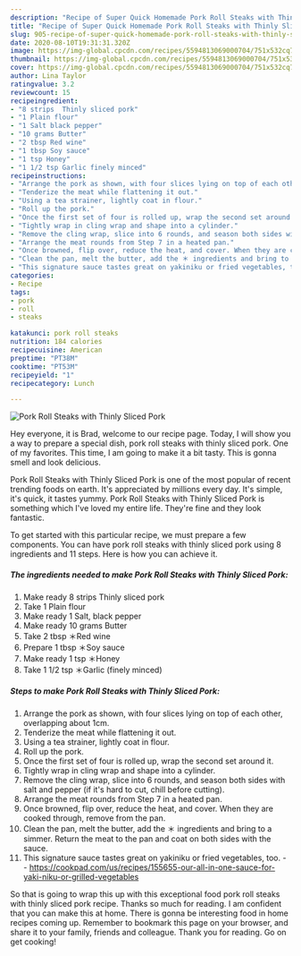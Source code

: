 ```yaml
---
description: "Recipe of Super Quick Homemade Pork Roll Steaks with Thinly Sliced Pork"
title: "Recipe of Super Quick Homemade Pork Roll Steaks with Thinly Sliced Pork"
slug: 905-recipe-of-super-quick-homemade-pork-roll-steaks-with-thinly-sliced-pork
date: 2020-08-10T19:31:31.320Z
image: https://img-global.cpcdn.com/recipes/5594813069000704/751x532cq70/pork-roll-steaks-with-thinly-sliced-pork-recipe-main-photo.jpg
thumbnail: https://img-global.cpcdn.com/recipes/5594813069000704/751x532cq70/pork-roll-steaks-with-thinly-sliced-pork-recipe-main-photo.jpg
cover: https://img-global.cpcdn.com/recipes/5594813069000704/751x532cq70/pork-roll-steaks-with-thinly-sliced-pork-recipe-main-photo.jpg
author: Lina Taylor
ratingvalue: 3.2
reviewcount: 15
recipeingredient:
- "8 strips  Thinly sliced pork"
- "1 Plain flour"
- "1 Salt black pepper"
- "10 grams Butter"
- "2 tbsp Red wine"
- "1 tbsp Soy sauce"
- "1 tsp Honey"
- "1 1/2 tsp Garlic finely minced"
recipeinstructions:
- "Arrange the pork as shown, with four slices lying on top of each other, overlapping about 1cm."
- "Tenderize the meat while flattening it out."
- "Using a tea strainer, lightly coat in flour."
- "Roll up the pork."
- "Once the first set of four is rolled up, wrap the second set around it."
- "Tightly wrap in cling wrap and shape into a cylinder."
- "Remove the cling wrap, slice into 6 rounds, and season both sides with salt and pepper (if it&#39;s hard to cut, chill before cutting)."
- "Arrange the meat rounds from Step 7 in a heated pan."
- "Once browned, flip over, reduce the heat, and cover. When they are cooked through, remove from the pan."
- "Clean the pan, melt the butter, add the ＊ ingredients and bring to a simmer. Return the meat to the pan and coat on both sides with the sauce."
- "This signature sauce tastes great on yakiniku or fried vegetables, too.  https://cookpad.com/us/recipes/155655-our-all-in-one-sauce-for-yaki-niku-or-grilled-vegetables"
categories:
- Recipe
tags:
- pork
- roll
- steaks

katakunci: pork roll steaks 
nutrition: 184 calories
recipecuisine: American
preptime: "PT38M"
cooktime: "PT53M"
recipeyield: "1"
recipecategory: Lunch

---
```



![Pork Roll Steaks with Thinly Sliced Pork](https://img-global.cpcdn.com/recipes/5594813069000704/751x532cq70/pork-roll-steaks-with-thinly-sliced-pork-recipe-main-photo.jpg)

Hey everyone, it is Brad, welcome to our recipe page. Today, I will show you a way to prepare a special dish, pork roll steaks with thinly sliced pork. One of my favorites. This time, I am going to make it a bit tasty. This is gonna smell and look delicious.



Pork Roll Steaks with Thinly Sliced Pork is one of the most popular of recent trending foods on earth. It's appreciated by millions every day. It's simple, it's quick, it tastes yummy. Pork Roll Steaks with Thinly Sliced Pork is something which I've loved my entire life. They're fine and they look fantastic.


To get started with this particular recipe, we must prepare a few components. You can have pork roll steaks with thinly sliced pork using 8 ingredients and 11 steps. Here is how you can achieve it.

<!--inarticleads1-->

##### The ingredients needed to make Pork Roll Steaks with Thinly Sliced Pork:

1. Make ready 8 strips  Thinly sliced pork
1. Take 1 Plain flour
1. Make ready 1 Salt, black pepper
1. Make ready 10 grams Butter
1. Take 2 tbsp ＊Red wine
1. Prepare 1 tbsp ＊Soy sauce
1. Make ready 1 tsp ＊Honey
1. Take 1 1/2 tsp ＊Garlic (finely minced)




<!--inarticleads2-->

##### Steps to make Pork Roll Steaks with Thinly Sliced Pork:

1. Arrange the pork as shown, with four slices lying on top of each other, overlapping about 1cm.
1. Tenderize the meat while flattening it out.
1. Using a tea strainer, lightly coat in flour.
1. Roll up the pork.
1. Once the first set of four is rolled up, wrap the second set around it.
1. Tightly wrap in cling wrap and shape into a cylinder.
1. Remove the cling wrap, slice into 6 rounds, and season both sides with salt and pepper (if it&#39;s hard to cut, chill before cutting).
1. Arrange the meat rounds from Step 7 in a heated pan.
1. Once browned, flip over, reduce the heat, and cover. When they are cooked through, remove from the pan.
1. Clean the pan, melt the butter, add the ＊ ingredients and bring to a simmer. Return the meat to the pan and coat on both sides with the sauce.
1. This signature sauce tastes great on yakiniku or fried vegetables, too. -  - https://cookpad.com/us/recipes/155655-our-all-in-one-sauce-for-yaki-niku-or-grilled-vegetables




So that is going to wrap this up with this exceptional food pork roll steaks with thinly sliced pork recipe. Thanks so much for reading. I am confident that you can make this at home. There is gonna be interesting food in home recipes coming up. Remember to bookmark this page on your browser, and share it to your family, friends and colleague. Thank you for reading. Go on get cooking!
